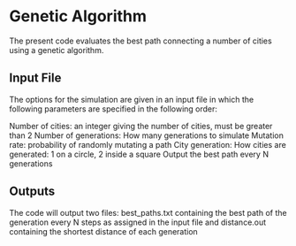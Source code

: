# Genetic Algorithm
The present code evaluates the best path connecting a number of cities using a genetic algorithm.

## Input File
The options for the simulation are given in an input file in which  the following parameters are specified in the following order:

Number of cities: an integer giving the number of cities, must be greater than 2
Number of generations: How many generations to simulate
Mutation rate: probability of randomly mutating a path
City generation: How cities are generated: 1 on a circle, 2 inside a square
Output the best path every N generations

## Outputs
The code will output two files: best_paths.txt containing the best path of the generation every N steps as assigned in the input file and distance.out containing the shortest distance of each generation
